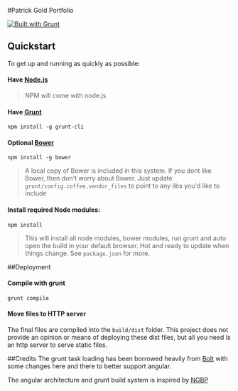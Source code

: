 #Patrick Gold Portfolio

[![Built with Grunt](https://cdn.gruntjs.com/builtwith.png)](http://gruntjs.com/)

## Quickstart

To get up and running as quickly as possible:

#### Have [Node.js](http://nodejs.org/)    
> NPM will come with node.js

#### Have [Grunt](http://gruntjs.com/)  
`npm install -g grunt-cli`

#### Optional [Bower](http://bower.io/)  
`npm install -g bower`
> A local copy of Bower is included in this system. If you dont like Bower, then don't worry about Bower. Just update `grunt/config.coffee.vendor_files` to point to any libs you'd like to include

#### **Install required Node modules**:  
`npm install`  
> This will install all node modules, bower modules, run grunt and auto open the build in your default browser. Hot and ready to update when things change. See `package.json` for more.


##Deployment

#### Compile with grunt
`grunt compile`

#### Move files to HTTP server
 The final files are compiled into the `build/dist` folder. This project does not provide an opinion or means of deploying these dist files, but all you need is an http server to serve static files.


##Credits
The grunt task loading has been borrowed heavily from [Bolt](https://github.com/argyleink/Bolt) with some changes here and there to better support angular.

The angular architecture and grunt build system is inspired by [NGBP](https://github.com/ngbp/ngbp)